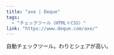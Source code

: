 ```yaml
---
title: "axe | Deque"
tags:
  - "チェックツール（HTML＋CSS）"
link: "https://www.deque.com/axe/"
---
```


自動チェックツール。わりとシェアが高い。
